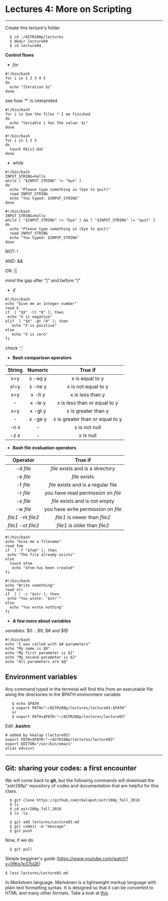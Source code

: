 # Lectures 4: More on Scripting
---
Create this lecture's folder
```
  $ cd ~/ASTR288p/lectures
  $ mkdir lecture04
  $ cd lecture04
```

**Control flows**

- *for*
```
#!/bin/bash
for i in 1 2 3 4 5
do
  echo "Iteration $i"
done
```

  see how '*' is interpreted
```
#!/bin/bash
for i in See the files * I am finished
do
  echo "Variable i has the value: $i"
done
```
```
#!/bin/bash
for i in 1 2 3
do
  touch 0${i}.dat
done
```
- *while*
```
#!/bin/bash
INPUT_STRING=hello
while [ "$INPUT_STRING" != "bye" ]
do
  echo "Please type something in (bye to quit)"
  read INPUT_STRING
  echo "You typed: $INPUT_STRING"
done
```
```
#!/bin/bash
INPUT_STRING=hello
while [ "$INPUT_STRING" != "bye" ] && [ "$INPUT_STRING" != "quit" ]
do
  echo "Please type something in (bye to quit)"
  read INPUT_STRING
  echo "You typed: $INPUT_STRING"
done
```
  NOT: !

  AND: &&

  OR: ||

  mind the gap after "[" and before "]"

- *if*
```
#!/bin/bash
echo "Give me an integer number"
read X
if  [ "$X" -lt "0" ]; then
 echo "X is negative"
elif  [ "$X" -gt "0" ]; then
   echo "X is positive"
else
   echo "X is zero"
fi
```
check ';'

- **Bash comparison operators**

| String | Numeric | True if |
|:--------:|:---------:|:---------:|
| x=y    | x -eq y  | x is equal to y|
| x!=y    | x -ne y  | x is not equal to y|
| x<y    | x -lt y  | x is less than y|
| -    | x -le y  | x is less than or equal to y|
| x>y    | x -gt y  | x is greater than y|
| -    | x -ge y  | x is greater than or equal to y|
| -n x    | -  | x is not null|
| -z x    | -  | x is null|

- **Bash file evaluation operators**

| Operator | True if |
|:--------:|:---------:|
| -d *file*    | *file* exists and is a directory|
| -e *file*    | *file* exists |
| -f *file*    | *file* exists and is a regular file|
| -r *file*    | you have read permission on *file*|
| -s *file*    | *file* exists and is not empty|
| -w *file*    | you have write permission on *file*|
| *file1* -nt *file2*    | *file1* is newer than *file2*|
| *file1* -ot *file2*    | *file1* is older than *file2*|
```
#!/bin/bash
echo "Give me a filename"
read fnm
if  [ -f "$fnm" ]; then
 echo "The file already exists"
else
  touch $fnm
   echo "$fnm has been created"
fi
```
```
#!/bin/bash
echo "Write something"
read str
if  [ ! -z "$str ]; then
 echo "You wrote: '$str'"
else
  echo "You wrote nothing"
fi
```

- **A few more about variables**

*variables*:  $0 .. $9, $# and $@
```
#!/bin/bash
echo "I was called with $# parameters"
echo "My name is $0"
echo "My first parameter is $1"
echo "My second parameter is $2"
echo "All parameters are $@"
```


## Environment variables

Any command typed in the terminal will find this from an executable file along the
directories in the $PATH environment variable:

```
   $ echo $PATH
   $ export PATH="~/ASTR288p/lectures/lecture03:$PATH"
   or
   $ export PATH=$PATH:"~/ASTR288p/lectures/lecture03"
```
Edit **.bashrc**
```
# added by kkalap (lecture03)
export PATH=$PATH:"~/ASTR288p/lectures/lecture03"
export EDITOR="/usr/bin/emacs"
alias edvi=vi
```
---
## Git: sharing your codes: a first encounter

We will come back to **git**, but the following commands will download the "astr288p" repository of codes and documentation that are helpful for this class.
```
  $ git clone https://github.com/ckalapot/astr288p_fall_2018
  $ ls
  $ cd astr288p_fall_2018
  $ ls -la
```

```
  $ git add lectures/Lecture03.md
  $ git commit -m "message"
  $ git push
```

Now, if we do
```
  $ git pull
```

Simple begginer's guide
(https://www.youtube.com/watch?v=0fKg7e37bQE)

````
$ less lectures/Lecture01.md
````
In *Markdown* language. Markdown is a lightweight markup language with plain text formatting syntax. It is designed so that it can be converted to HTML and many other formats.
Take a look at [this](https://github.com/adam-p/markdown-here/wiki/Markdown-Cheatsheet).
